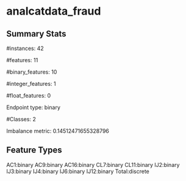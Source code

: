 # analcatdata_fraud

## Summary Stats

#instances: 42

#features: 11

  #binary_features: 10

  #integer_features: 1

  #float_features: 0

Endpoint type: binary

#Classes: 2

Imbalance metric: 0.14512471655328796

## Feature Types

 AC1:binary
AC9:binary
AC16:binary
CL7:binary
CL11:binary
IJ2:binary
IJ3:binary
IJ4:binary
IJ6:binary
IJ12:binary
Total:discrete

